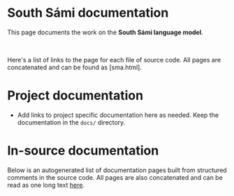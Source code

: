# South Sámi documentation

This page documents the work on the **South Sámi language model**. 

<a href="https://img.shields.io/badge/M-Production-brightgreen.svg" height="15"/></a>
<a href="https://www.gnu.org/licenses/gpl-3.0"><img src="https://img.shields.io/badge/Lic-GPLv3-blue.svg" height="15"/></a>
<a href="https://github.com/giellalt/lang-sma/issues"><img src="https://img.shields.io/github/issues/giellalt/lang-sma" height="15"/></a>
<a href="https://github.com/giellalt/lang-sma/actions"><img src="https://github.com/giellalt/lang-sma/workflows/Speller%20CI+CD/badge.svg" height="15"/></a>

Here's a list of links to the page for each file of source code. All pages are concatenated and can be found as [sma.html].


# Project documentation

* Add links to project specific documentation here as needed. Keep the documentation in the `docs/` directory.

# In-source documentation

Below is an autogenerated list of documentation pages built from structured comments in the source code. All pages are also concatenated and can be read as one long text [here](sma.md).

